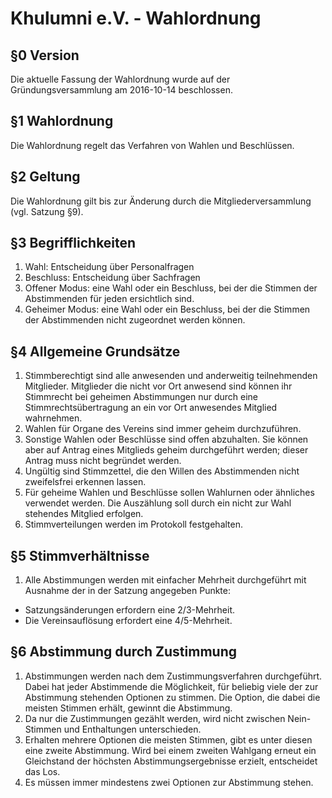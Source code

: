 Khulumni e.V. - Wahlordnung
========================================

## §0 Version

Die aktuelle Fassung der Wahlordnung wurde auf der Gründungsversammlung am 2016-10-14 beschlossen.


## §1 Wahlordnung

Die Wahlordnung regelt das Verfahren von Wahlen und Beschlüssen.


## §2 Geltung

Die Wahlordnung gilt bis zur Änderung durch die Mitgliederversammlung (vgl. Satzung §9).


## §3 Begrifflichkeiten

1. Wahl: Entscheidung über Personalfragen
2. Beschluss: Entscheidung über Sachfragen
3. Offener Modus: eine Wahl oder ein Beschluss, bei der die Stimmen der Abstimmenden für jeden ersichtlich sind.
4. Geheimer Modus: eine Wahl oder ein Beschluss, bei der die Stimmen der Abstimmenden nicht zugeordnet werden können.


## §4 Allgemeine Grundsätze

1. Stimmberechtigt sind alle anwesenden und anderweitig teilnehmenden Mitglieder. Mitglieder die nicht vor Ort anwesend sind können ihr Stimmrecht bei geheimen Abstimmungen nur durch eine Stimmrechtsübertragung an ein vor Ort anwesendes Mitglied wahrnehmen.
2. Wahlen für Organe des Vereins sind immer geheim durchzuführen.
3. Sonstige Wahlen oder Beschlüsse sind offen abzuhalten.
Sie können aber auf Antrag eines Mitglieds geheim durchgeführt werden; dieser Antrag muss nicht begründet werden.
4. Ungültig sind Stimmzettel, die den Willen des Abstimmenden nicht zweifelsfrei erkennen lassen.
5. Für geheime Wahlen und Beschlüsse sollen Wahlurnen oder ähnliches verwendet werden. Die Auszählung soll durch ein nicht zur Wahl stehendes Mitglied erfolgen.
6. Stimmverteilungen werden im Protokoll festgehalten.



## §5 Stimmverhältnisse

1. Alle Abstimmungen werden mit einfacher Mehrheit durchgeführt mit Ausnahme der in der Satzung angegeben Punkte:
* Satzungsänderungen erfordern eine 2/3-Mehrheit.
* Die Vereinsauflösung erfordert eine 4/5-Mehrheit.


## §6 Abstimmung durch Zustimmung

1. Abstimmungen werden nach dem Zustimmungsverfahren durchgeführt. Dabei hat jeder Abstimmende die Möglichkeit, für beliebig viele der zur Abstimmung stehenden Optionen zu stimmen.
Die Option, die dabei die meisten Stimmen erhält, gewinnt die Abstimmung.
2. Da nur die Zustimmungen gezählt werden, wird nicht zwischen Nein-Stimmen und Enthaltungen unterschieden.
3. Erhalten mehrere Optionen die meisten Stimmen, gibt es unter diesen eine zweite Abstimmung. Wird bei einem zweiten Wahlgang erneut ein Gleichstand der höchsten Abstimmungsergebnisse erzielt, entscheidet das Los.
4. Es müssen immer mindestens zwei Optionen zur Abstimmung stehen.
